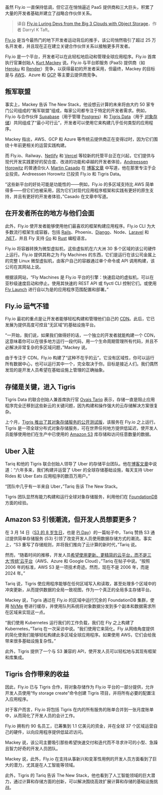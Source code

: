 
<!--
title: Fly.io 以对象存储从三大云中吸引开发者
cover: https://cdn.thenewstack.io/media/2024/03/162b4c83-white-tailed-eagle-2015098_1280-1.jpg
-->

虽然 Fly.io 一直保持低调，但它正在悄悄逼近 PaaS 提供商和三大巨头，积累了大量的开发者基础并建立了战略合作伙伴关系。

> 译自 [Fly.io Luring Devs from the Big 3 Clouds with Object Storage](https://thenewstack.io/fly-io-luring-devs-from-the-big-3-clouds-with-object-storage/)，作者 Darryl K Taft。

[Fly.io](https://fly.io/) 是当今最热门的地下开发者运动背后的推手，该公司悄然吸引了超过 25 万名开发者，并且现在正在建立关键合作伙伴关系以接触更多开发者。

Fly.io 是一个平台，开发者可以在此轻松地启动和管理全球应用程序。Fly.io 首席执行官兼创始人 [Kurt Mackey](https://www.linkedin.com/in/mrkurt) 说。Fly.io 与平台即服务 (PaaS) 提供商（如 [Heroku](https://thenewstack.io/service-design-couldve-prevented-herokus-free-tier-closure/) 和 [Render](https://thenewstack.io/render-cloud-deployment-with-less-engineering/)）竞争，以获得最初的开发者采用，但最终，Mackey 的目标是与 [AWS](https://aws.amazon.com/?utm_content=inline-mention)、Azure 和 [GCP](https://cloud.withgoogle.com?utm_content=inline-mention) 等主要云提供商竞争。

## 叛军联盟

事实上，Mackey 告诉 The New Stack，他设想云计算的未来将由大约 50 家专门公司组成的“叛军联盟”组成，每家公司都专注于特定的开发者需求。例如，Fly.io 与合作伙伴 [Supabase](https://thenewstack.io/supabase-takes-aim-at-firebase-with-a-scalable-postgres-service/)（用于管理 [Postgres](https://thenewstack.io/from-a-fan-on-the-ascendance-of-postgresql/)）和 [Tigris Data](https://www.tigrisdata.com/)（用于 [对象存储](https://thenewstack.io/the-new-metrics-of-object-storage/)）共同组成了“最小可行云”，开发者可以使用它来构建几乎任何类型的应用程序。

Mackey 指出，AWS、GCP 和 Azure 等传统云提供商正在变得过时，因为它们围绕十年前更相关的运营实践构建。

而 Fly.io、Railway、[Netlify](https://thenewstack.io/netlifys-approach-to-the-frontend-according-to-its-new-cto/) 和 [Vercel](https://thenewstack.io/vercel-and-svelte-a-perfect-match-for-web-developers/) 等较新的托管平台正在兴起，它们提供与现代开发实践更好的契合度、改进的功能和卓越的开发者体验，[Andreessen Horowitz](https://a16z.com/) 的普通合伙人 [Martin Casado](https://www.linkedin.com/in/martincasado) 在 [博客文章](https://a16z.com/announcement/investing-in-tigris/) 中写道，他在那里专注于企业投资。Andreessen Horowitz 已投资 Fly.io 和 Tigris Data。

“这些新平台的好处可能是功能性的——例如，Fly.io 的多区域支持比 AWS 简单得多——但它们也被采用，因为它们对现代应用程序框架和实践有更好的原生支持，并且有更好的开发者体验，”Casado 在文章中写道。

## 在开发者所在的地方与他们会面

此外，Fly.io 使开发者能够使用他们最喜欢的框架构建应用程序。Fly.io CLI 为大多数流行框架生成容器，包括 [Rails](https://thenewstack.io/why-were-sticking-with-ruby-on-rails-at-gitlab/)、Phoenix、[Django](https://thenewstack.io/dev-news-django-updates-storybook-7-6-and-node-js-20-beta/)、Node、[Laravel](https://laravel.com/) 和 [.NET](https://thenewstack.io/net-7-simplifies-route-from-code-to-cloud-for-developers/)，并且 Fly 支持 [Go](https://thenewstack.io/go-1-18-the-programming-languages-biggest-release-yet/) 和 [Rust](https://thenewstack.io/rust-vs-go-why-theyre-better-together/) 编程语言。

Fly.io 将容器转换为微型虚拟机，这些虚拟机在六大洲 30 多个区域的该公司硬件上运行。Fly.io 提供其称之为 Fly Machines 的东西，它们是运行在该公司金属上的完整 Linux 微型虚拟机，由客户自己的容器通过单个命令或 API 调用构建，该公司在其网站上说。

根据该网站，“Fly Machines 是 Fly.io 平台的引擎：快速启动的虚拟机，可以在亚秒级速度启动和停止。使用其快速的 REST API 或 flyctl CLI 控制它们。或使用 [Fly Launch](https://fly.io/docs/reference/fly-launch/) 进行自以为是的应用程序范围配置和部署。”

## Fly.io 运气不错

Fly.io 最初的重点是让开发者能够轻松构建和管理他们自己的 [CDN](https://thenewstack.io/cdn-outages-exploring-ways-to-increase-resilience/)。此后，它已发展为提供高度可控且“无区域”的基础设施平台。

“一开始，我们说，如果我们做得好的话，一个独立的开发者就能构建一个 CDN，这意味着你可以在很多地方运行一段代码，用一个生命周期管理所有代码，并且不必解决非常复杂的多区域问题，”Mackey 说。

由于专注于 CDN，Fly.io 构建了“这种不在乎的云”。它没有区域性，你可以运行所有数据中心，也可以运行其中一个，完全取决于你。目标是接近人们。我们偶然发现的是开发人员希望在基础设施上管理的正确抽象。

## 存储是关键，进入 Tigris

Tigris Data 的联合创始人兼首席执行官 [Ovais Tariq](https://www.linkedin.com/in/ovaistariq/) 表示，存储一直是阻止应用程序完全迁移到这些新云的关键问题，因为构建和操作强大的云存储解决方案很复杂。

上个月，[Tigris 推出了其对象存储服务的公开测试版](https://www.tigrisdata.com/blog/object-storage-public-beta/)，该服务在 Fly.io 之上运行。Tigris 是一项全球分布式对象存储服务，可在世界任何地方提供低延迟，使开发人员能够使用他们在生产中已使用的 [Amazon S3](https://thenewstack.io/amazon-s3-express-one-zone-introduces-near-real-time-object-storage/) 库存储和访问任意数量的数据。

## Uber 入驻

Tariq 和他的 Tigris 联合创始人领导了 Uber 的存储平台团队。他在[博客文章](https://www.tigrisdata.com/blog/object-storage-public-beta/)中说道：“六年多来，我们构建并运营了 Uber 的全球存储基础设施，每天支持 Uber Rides 和 Uber Eats 应用程序的数百万用户。”

“团队中几乎有一半来自 Uber，”Tariq 告诉 The New Stack。

Tigris 团队显然有能力构建和运行全球对象存储服务，利用他们在 [FoundationDB](https://thenewstack.io/foundationdb-a-reliable-key-value-store-with-acid-compliance/) 方面的经验。

## Amazon S3 引领潮流，但开发人员想要更多？

在 3 月 14 日（[S3 的 8 岁生日](https://www.tigrisdata.com/blog/a16z-round-press-release/)，也是 [Pi Day](https://www.piday.org/)）的一篇帖子中，Tariq 赞扬 S3 通过提供简单存储服务 (S3) 引领了改变开发人员使用数据存储方式的潮流。事实上，“S3 重写了存储规则，并将我们推向了云计算的新时代，”Tariq 说。

然而，“随着时间的推移，开发人员[希望使用更新、更精简的云平台，而不是三大‘传统’云平台](https://survey.stackoverflow.co/2023/#section-admired-and-desired-cloud-platforms)（AWS、Azure 和 Google Cloud），”Tariq 在帖子中说。“按照 2006 年的标准，AWS S3 是一项技术奇迹。然而，现在不是 2006 年，而是 2024 年。”

Tariq 说，Tigris 使应用程序能够在任何区域写入和读取，甚至处理多个区域中的冲突更新，从而提供数据的全局一致视图，作为一个真正的全局多主存储平台。

Mackey 说，Tigris 通过在 Fly.io 的区域中运行冗余的 FoundationDB 集群，使用 [NVMe](https://thenewstack.io/why-nvme-is-a-better-choice-for-your-data-center/) 卷进行缓存，并使用队列系统将对象数据分发到多个副本和数据需求所在区域来实现这一点。

“我们使用 Kubernetes 运行我们的工作负载，我们在 Fly 之上构建了 Kubernetes，”Tariq 在一次采访中说。“我们使用它来简化。Fly 从网络角度提供的简化使我们能够轻松构建此多区域全球应用程序。如果使用 AWS，它们会给我带来很多基础设施复杂性。”

此外，Tigris 提供了一个与 S3 兼容的 API，使开发人员可以轻松地与其现有框架和库集成。

## Tigris 合作带来的收益

因此，Fly.io 已与 Tigris 合作，将对象存储作为 Fly.io 平台的一部分提供，允许开发人员使用“fly storage create”命令创建 Tigris 项目，并将所有必要的配置注入应用程序。

对于客户而言，Fly.io 将包括 Tigris 在内的所有服务的账单合并到一张月度账单中，从而简化了开发人员的会计工作。

Fly.io 拥有约 90 名员工，已筹集到 1.1 亿美元的资金，并在全球 37 个区域运营自己的硬件，以向应用程序提供低延迟访问。

Mackey 说，该公司主要吸引那些希望快速交付和迭代而不寻求许可的小型、急躁且智力好奇的开发人员团队。

Mackey 说，此外，Fly.io 在支持从事新兴和变革性用例的开发人员方面看到了巨大的潜力，尤其是在人工智能等领域。

此外，Tigris 的 Tariq 告诉 The New Stack，他也看到了人工智能领域的巨大潜力，通过计算和存储方面的创新，可以解决围绕高效扩展计算和存储的基础设施挑战。

